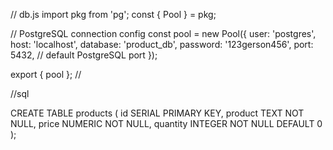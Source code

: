 // db.js
import pkg from 'pg';
const { Pool } = pkg;

// PostgreSQL connection config
const pool = new Pool({
  user: 'postgres',
  host: 'localhost',
  database: 'product_db',
  password: '123gerson456',
  port: 5432, // default PostgreSQL port
});

export { pool }; // 



//sql


CREATE TABLE products (
    id SERIAL PRIMARY KEY,
    product TEXT NOT NULL,
    price NUMERIC NOT NULL,
    quantity INTEGER NOT NULL DEFAULT 0
);
